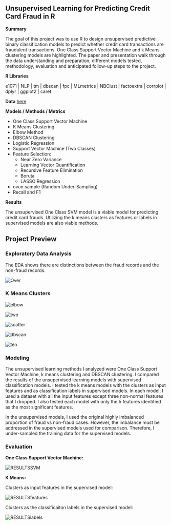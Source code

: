 ## Unsupervised Learning for Predicting Credit Card Fraud in R

**Summary**

The goal of this project was to use R to design unsupervised predictive binary classification models to predict whether credit card transactions are fraudulent transactions.  One Class Support Vector Machine and k Means clustering models are highlighted.  The paper and presentation walk through the data understanding and preparation, different models tested, methodology, evaluation and anticipated follow-up steps to the project.  

**R Libraries**

e1071 | NLP | tm | dbscan | fpc | MLmetrics | NBClust | factoextra | corrplot | dplyr | ggplot2 | caret

**Data** [here](https://www.kaggle.com/mlg-ulb/creditcardfraud)

**Models / Methods / Metrics**

* One Class Support Vector Machine 
* K Means Clustering
* Elbow Method
* DBSCAN Clustering
* Logistic Regression
* Support Vector Machine (Two Classes)
* Feature Selection:  
  + Near Zero Variance
  + Learning Vector Quantification
  + Recursive Feature Elimination
  + Boruta
  + LASSO Regression
* ovun.sample (Random Under-Sampling)
* Recall and F1

**Results**

The unsupervised One Class SVM model is a viable model for predicting credit card frauds.  Utilizing the k means clusters as features or labels in supervised models are also viable methods. 

## Project Preview

### Exploratory Data Analysis

The EDA shows there are distinctions between the fraud records and the non-fraud records.

![Over](/images/Overlapping.PNG)

### K Means Clusters

![elbow](/images/Elbow2.PNG)

![two](/images/2Cluster.PNG)

![scatter](/images/Scatter2.PNG)

![dbscan](/images/DBSCAN.PNG)

![ten](/images/ClustPlot.PNG)

### Modeling

The unsupervised learning methods I analyzed were One Class Support Vector Machine, k means clustering and DBSCAN clustering.  I compared the results of the unsupervised learning models with supervised classification models.  I tested the k means models with the clusters as input features and as classification labels in supervised models.  In each model, I used a dataset with all the input features except three non-normal features that I dropped.  I also tested each model with only the 5 features identified as the most significant features.

In the unsupervised models, I used the original highly imbalanced proportion of fraud vs non-fraud cases.  However, the imbalance must be addressed in the supervised models used for comparison.  Therefore, I under-sampled the training data for the supervised models.

### Evaluation

**One Class Support Vector Machine:**

![RESULTSSVM](/images/SVMresults.PNG)

**K Means:**

Clusters as input features in the supervised model:

![RESULTSfeatures](/images/FeaturesResults.PNG)

Clusters as the classificaiton labels in the supervised model:

![RESULTSlabels](/images/LabelsResults.PNG)


